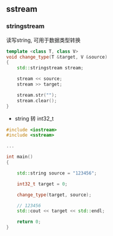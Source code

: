<!--
 * @Description: 
 * @Version: 1.0
 * @Author: DaLao
 * @Email: dalao_li@163.com
 * @Date: 2022-09-02 21:24:26
 * @LastEditors: DaLao
 * @LastEditTime: 2022-09-11 21:54:53
-->


## sstream


### stringstream

读写string, 可用于数据类型转换


```c++
template <class T, class V>
void change_type(T &target, V &source)
{
    std::stringstream stream;

    stream << source;
    stream >> target;

    stream.str("");
    stream.clear();
}
```

- string 转 int32_t

```c++
#include <iostream>
#include <sstream>

...

int main()
{

    std::string source = "123456";

    int32_t target = 0;

    change_type(target, source);

    // 123456
    std::cout << target << std::endl;

    return 0;
}
```